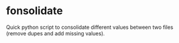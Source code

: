 # fonsolidate
Quick python script to consolidate different values between two files (remove dupes and add missing values).
